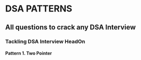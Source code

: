 # DSA PATTERNS

## All questions to crack any DSA Interview
### Tackling DSA Interview HeadOn

#### Pattern 1. Two Pointer
